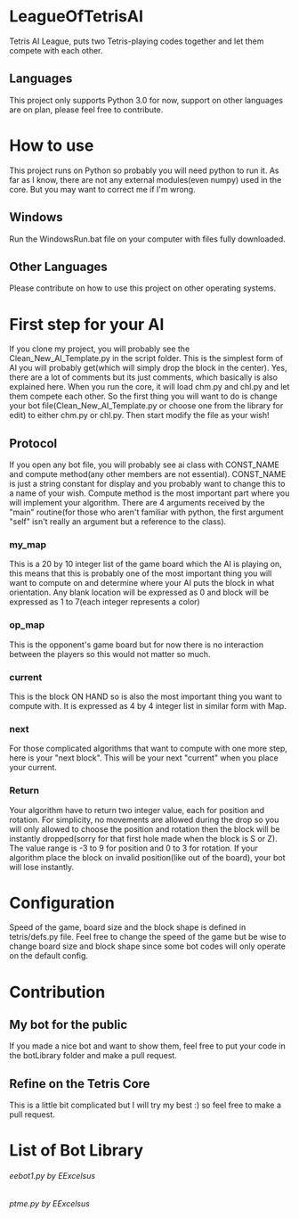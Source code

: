 # LeagueOfTetrisAI
Tetris AI League, puts two Tetris-playing codes together and let them compete with each other.
## Languages
This project only supports Python 3.0 for now, support on other languages are on plan, please feel free to contribute.
# How to use
This project runs on Python so probably you will need python to run it. As far as I know, there are not any external modules(even numpy) used in the core. But you may want to correct me if I'm wrong.
## Windows
Run the WindowsRun.bat file on your computer with files fully downloaded.
## Other Languages
Please contribute on how to use this project on other operating systems.
# First step for your AI
If you clone my project, you will probably see the Clean_New_AI_Template.py in the script folder. This is the simplest form of AI you will probably get(which will simply drop the block in the center). Yes, there are a lot of comments but its just comments, which basically is also explained here. When you run the core, it will load chm.py and chl.py and let them compete each other. So the first thing you will want to do is change your bot file(Clean_New_AI_Template.py or choose one from the library for edit) to either chm.py or chl.py. Then start modify the file as your wish!
## Protocol
If you open any bot file, you will probably see ai class with CONST_NAME and compute method(any other members are not essential). CONST_NAME is just a string constant for display and you probably want to change this to a name of your wish. Compute method is the most important part where you will implement your algorithm. There are 4 arguments received by the "main" routine(for those who aren't familiar with python, the first argument "self" isn't really an argument but a reference to the class).
### my_map
This is a 20 by 10 integer list of the game board which the AI is playing on, this means that this is probably one of the most important thing you will want to compute on and determine where your AI puts the block in what orientation. Any blank location will be expressed as 0 and block will be expressed as 1 to 7(each integer represents a color)
### op_map
This is the opponent's game board but for now there is no interaction between the players so this would not matter so much.
### current
This is the block ON HAND so is also the most important thing you want to compute with. It is expressed as 4 by 4 integer list in similar form with Map.
### next
For those complicated algorithms that want to compute with one more step, here is your "next block". This will be your next "current" when you place your current.
### Return
Your algorithm have to return two integer value, each for position and rotation. For simplicity, no movements are allowed during the drop so you will only allowed to choose the position and rotation then the block will be instantly dropped(sorry for that first hole made when the block is S or Z). The value range is -3 to 9 for position and 0 to 3 for rotation. If your algorithm place the block on invalid position(like out of the board), your bot will lose instantly.
# Configuration
Speed of the game, board size and the block shape is defined in tetris/defs.py file. Feel free to change the speed of the game but be wise to change board size and block shape since some bot codes will only operate on the default config.
# Contribution
## My bot for the public
If you made a nice bot and want to show them, feel free to put your code in the botLibrary folder and make a pull request. 
## Refine on the Tetris Core
This is a little bit complicated but I will try my best :) so feel free to make a pull request.
# List of Bot Library
###### eebot1.py by EExcelsus
###### ptme.py by EExcelsus

